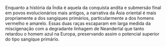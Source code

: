 ﻿Enquanto a história da Índia é aquela da conquista andita e submersão final em povos evolucionários mais antigos, a narrativa da Ásia oriental é mais propriamente a dos sangiques primários, particularmente a dos homens vermelho e amarelo. Essas duas raças escaparam em larga medida da miscigenação com a degradante linhagem de Neandertal que tanto retardou o homem azul na Europa, preservando assim o potencial superior do tipo sangique primário.